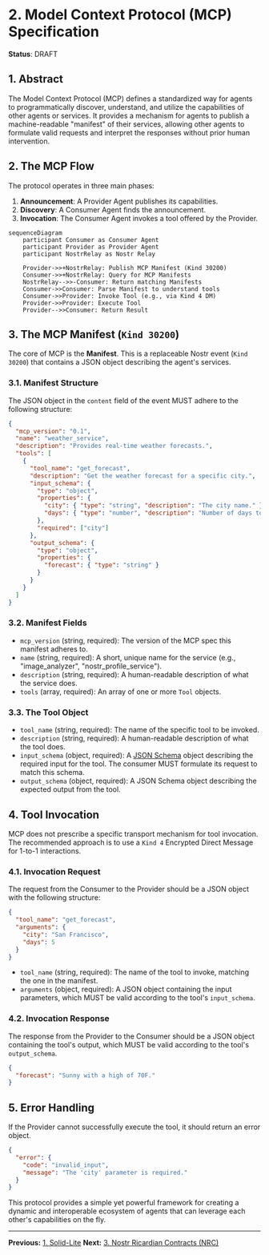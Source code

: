 # 2. Model Context Protocol (MCP) Specification

**Status**: DRAFT

## 1. Abstract

The Model Context Protocol (MCP) defines a standardized way for agents to programmatically discover, understand, and utilize the capabilities of other agents or services. It provides a mechanism for agents to publish a machine-readable "manifest" of their services, allowing other agents to formulate valid requests and interpret the responses without prior human intervention.

## 2. The MCP Flow

The protocol operates in three main phases:

1.  **Announcement**: A Provider Agent publishes its capabilities.
2.  **Discovery**: A Consumer Agent finds the announcement.
3.  **Invocation**: The Consumer Agent invokes a tool offered by the Provider.

```mermaid
sequenceDiagram
    participant Consumer as Consumer Agent
    participant Provider as Provider Agent
    participant NostrRelay as Nostr Relay

    Provider->>+NostrRelay: Publish MCP Manifest (Kind 30200)
    Consumer->>+NostrRelay: Query for MCP Manifests
    NostrRelay-->>-Consumer: Return matching Manifests
    Consumer->>Consumer: Parse Manifest to understand tools
    Consumer->>Provider: Invoke Tool (e.g., via Kind 4 DM)
    Provider->>Provider: Execute Tool
    Provider-->>Consumer: Return Result
```

## 3. The MCP Manifest (`Kind 30200`)

The core of MCP is the **Manifest**. This is a replaceable Nostr event (`Kind 30200`) that contains a JSON object describing the agent's services.

### 3.1. Manifest Structure

The JSON object in the `content` field of the event MUST adhere to the following structure:

```json
{
  "mcp_version": "0.1",
  "name": "weather_service",
  "description": "Provides real-time weather forecasts.",
  "tools": [
    {
      "tool_name": "get_forecast",
      "description": "Get the weather forecast for a specific city.",
      "input_schema": {
        "type": "object",
        "properties": {
          "city": { "type": "string", "description": "The city name." },
          "days": { "type": "number", "description": "Number of days to forecast." }
        },
        "required": ["city"]
      },
      "output_schema": {
        "type": "object",
        "properties": {
          "forecast": { "type": "string" }
        }
      }
    }
  ]
}
```

### 3.2. Manifest Fields

- `mcp_version` (string, required): The version of the MCP spec this manifest adheres to.
- `name` (string, required): A short, unique name for the service (e.g., "image_analyzer", "nostr_profile_service").
- `description` (string, required): A human-readable description of what the service does.
- `tools` (array, required): An array of one or more `Tool` objects.

### 3.3. The Tool Object

- `tool_name` (string, required): The name of the specific tool to be invoked.
- `description` (string, required): A human-readable description of what the tool does.
- `input_schema` (object, required): A [JSON Schema](https://json-schema.org/) object describing the required input for the tool. The consumer MUST formulate its request to match this schema.
- `output_schema` (object, required): A JSON Schema object describing the expected output from the tool.

## 4. Tool Invocation

MCP does not prescribe a specific transport mechanism for tool invocation. The recommended approach is to use a `Kind 4` Encrypted Direct Message for 1-to-1 interactions.

### 4.1. Invocation Request

The request from the Consumer to the Provider should be a JSON object with the following structure:

```json
{
  "tool_name": "get_forecast",
  "arguments": {
    "city": "San Francisco",
    "days": 5
  }
}
```
- `tool_name` (string, required): The name of the tool to invoke, matching the one in the manifest.
- `arguments` (object, required): A JSON object containing the input parameters, which MUST be valid according to the tool's `input_schema`.

### 4.2. Invocation Response

The response from the Provider to the Consumer should be a JSON object containing the tool's output, which MUST be valid according to the tool's `output_schema`.

```json
{
  "forecast": "Sunny with a high of 70F."
}
```

## 5. Error Handling

If the Provider cannot successfully execute the tool, it should return an error object.

```json
{
  "error": {
    "code": "invalid_input",
    "message": "The 'city' parameter is required."
  }
}
```

This protocol provides a simple yet powerful framework for creating a dynamic and interoperable ecosystem of agents that can leverage each other's capabilities on the fly.

---
**Previous:** [1. Solid-Lite](./01-solid-lite.md)
**Next:** [3. Nostr Ricardian Contracts (NRC)](./03-nostr-ricardian-contracts.md)